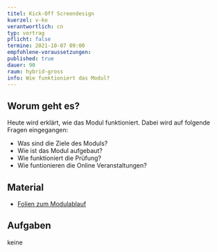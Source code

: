 ```yaml
---
titel: Kick-Off Screendesign
kuerzel: v-ko
verantwortlich: cn
typ: vortrag
pflicht: false
termine: 2021-10-07 09:00
empfohlene-voraussetzungen: 
published: true
dauer: 90
raum: hybrid-gross
info: Wie funktioniert das Modul?
---
```



## Worum geht es?

Heute wird erklärt, wie das Modul funktioniert. Dabei wird auf folgende Fragen eingegangen:
- Was sind die Ziele des Moduls?
- Wie ist das Modul aufgebaut?
- Wie funktioniert die Prüfung?
- Wie funtionieren die Online Veranstaltungen?


## Material
* [Folien zum Modulablauf](../../download/inputs/woche-1/000-about-screendesign.pdf)

## Aufgaben
keine
